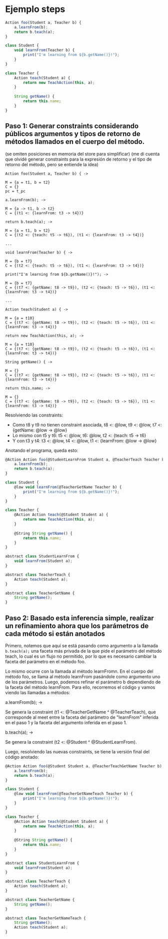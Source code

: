 # Ejemplo steps

```javascript
Action foo(Student a, Teacher b) {
	a.learnFrom(b);
	return b.teach(a);
}

class Student {
	void learnFrom(Teacher b) {
		print("I'm learning from ${b.getName()}!");
	}
}

class Teacher {
	Action teach(Student a) {
		return new TeachAction(this, a);
	}
	
	String getName() {
		return this.name;
	}
}
```

## Paso 1: Generar constraints considerando públicos argumentos y tipos de retorno de métodos llamados en el cuerpo del método.

(se omiten posiciones en memoria del store para simplificar)
(me di cuenta que olvidé generar constraints para la expresión de retorno y el tipo de retorno del método, pero se entiende la idea)

```
Action foo(Student a, Teacher b) { ->

M = {a = t1, b = t2}
C = {}
pc = t_pc

a.learnFrom(b); ->

M = {a -> t1, b -> t2}
C = {(t1 <: {learnFrom: t3 -> t4})}

return b.teach(a); ->

M = {a = t1, b = t2}
C = {(t2 <: {teach: t5 -> t6}), (t1 <: {learnFrom: t3 -> t4})}

...

void learnFrom(Teacher b) { ->

M = {b = t7}
C = {(t2 <: {teach: t5 -> t6}), (t1 <: {learnFrom: t3 -> t4})}

print("I'm learning from ${b.getName()}!"); ->

M = {b = t7}
C = {(t7 <: {getName: t8 -> t9}), (t2 <: {teach: t5 -> t6}), (t1 <: {learnFrom: t3 -> t4})}

...

Action teach(Student a) { ->

M = {a = t10}
C = {(t7 <: {getName: t8 -> t9}), (t2 <: {teach: t5 -> t6}), (t1 <: {learnFrom: t3 -> t4})}

return new TeachAction(this, a); ->

M = {a = t10}
C = {(t7 <: {getName: t8 -> t9}), (t2 <: {teach: t5 -> t6}), (t1 <: {learnFrom: t3 -> t4})}

String getName() { ->

M = {}
C = {(t7 <: {getName: t8 -> t9}), (t2 <: {teach: t5 -> t6}), (t1 <: {learnFrom: t3 -> t4})}

return this.name; -> 

M = {}
C = {(t7 <: {getName: t8 -> t9}), (t2 <: {teach: t5 -> t6}), (t1 <: {learnFrom: t3 -> t4})}
```

Resolviendo las constraints:

- Como t8 y t9 no tienen constraint asociada, t8 <: @low, t9 <: @low, t7 <: {getName: @low -> @low}
- Lo mismo con t5 y t6: t5 <: @low, t6: @low, t2 <: {teach: t5 -> t6}
- Y con t3 y t4: t3 <: @low, t4 <: @low, t1 <: {learnFrom: @low -> @low}

Anotando el programa, queda esto:

```javascript
@Action Action foo(@StudentLearnFrom Student a, @TeacherTeach Teacher b) {
	a.learnFrom(b);
	return b.teach(a);
}

class Student {
	@low void learnFrom(@TeacherGetName Teacher b) {
		print("I'm learning from ${b.getName()}!");
	}
}

class Teacher {
	@Action Action teach(@Student Student a) {
		return new TeachAction(this, a);
	}
	
	@String String getName() {
		return this.name;
	}
}

abstract class StudentLearnFrom {
	void learnFrom(Student a);
}

abstract class TeacherTeach {
	Action teach(Student a);
}

abstract class TeacherGetName {
	String getName();
}
```
## Paso 2: Basado esta inferencia simple, realizar un refinamiento ahora que los parámetros de cada método si están anotados

Primero, notemos que aquí se está pasando como argumento a la llamada `b.teach(a);` una faceta más privada de la que pide el parámetro del método teach, lo cual es un flujo no permitido, por lo que es necesario cambiar la faceta del parámetro en el método foo.

Lo mismo ocurre con la llamada al método learnFromn. En el cuerpo del método foo, se llama al método learnFrom pasándole como argumento uno de los parámetros. Luego, podemos refinar el parámetro b dependiendo de la faceta del método learnFrom. Para ello, recorremos el código y vamos viendo las llamadas a métodos:

a.learnFrom(b); ->

Se genera la constraint (t1 <: @TeacherGetName ^ @TeacherTeach), que corresponde al meet entre la faceta del parámetro de "learnFrom" inferida en el paso 1 y la faceta del argumento inferida en el paso 1.

b.teach(a); ->

Se genera la constraint (t2 <: @Student ^ @StudentLearnFrom).

Luego, resolviendo las nuevas constraints, se tiene la versión final del código anotado:

```javascript
@Action Action foo(@Student Student a, @TeacherTeachGetName Teacher b) {
	a.learnFrom(b);
	return b.teach(a);
}

class Student {
	@low void learnFrom(@TeacherGetNameTeach Teacher b) {
		print("I'm learning from ${b.getName()}!");
	}
}

class Teacher {
	@Action Action teach(@Student Student a) {
		return new TeachAction(this, a);
	}
	
	@String String getName() {
		return this.name;
	}
}

abstract class StudentLearnFrom {
	void learnFrom(Student a);
}

abstract class TeacherTeach {
	Action teach(Student a);
}

abstract class TeacherGetName {
	String getName();
}

abstract class TeacherGetNameTeach {
	String getName();
	Action teach(Student a);
}
```

